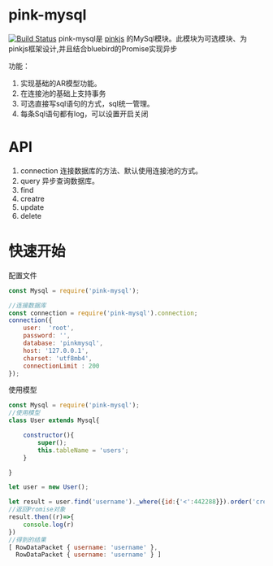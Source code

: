 # pink-mysql
[![Build Status](https://travis-ci.org/pinkjs/pink-mysql.svg?branch=master)](https://travis-ci.org/pinkjs/pink-mysql.js)
pink-mysql是 [pinkjs](https://github.com/pinkjs/pink) 的MySql模块。此模块为可选模块、为pinkjs框架设计,并且结合bluebird的Promise实现异步

功能：

1. 实现基础的AR模型功能。
2. 在连接池的基础上支持事务
3. 可选直接写sql语句的方式，sql统一管理。
4. 每条Sql语句都有log，可以设置开启关闭



# API

1. connection 连接数据库的方法、默认使用连接池的方式。
2. query 异步查询数据库。
3. find  
4. creatre
5. update
6. delete


# 快速开始

配置文件
```js
const Mysql = require('pink-mysql');

//连接数据库
const connection = require('pink-mysql').connection;
connection({
	user:  'root',
	password: '',
	database: 'pinkmysql',
	host: '127.0.0.1',
	charset: 'utf8mb4',
	connectionLimit : 200
});
```

使用模型

```js
const Mysql = require('pink-mysql');
//使用模型
class User extends Mysql{

	constructor(){
		super();
		this.tableName = 'users';
	}

}

let user = new User();

let result = user.find('username')._where({id:{'<':442288}}).order('created_time','desc').limit(2).exec();
//返回Promise对象
result.then((r)=>{
	console.log(r)
})
//得到的结果
[ RowDataPacket { username: 'username' },
  RowDataPacket { username: 'username' } ]

```